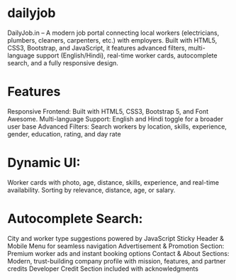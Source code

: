 # dailyjob
DailyJob.in – A modern job portal connecting local workers (electricians, plumbers, cleaners, carpenters, etc.) with employers. Built with HTML5, CSS3, Bootstrap, and JavaScript, it features advanced filters, multi-language support (English/Hindi), real-time worker cards, autocomplete search, and a fully responsive design.

# Features
Responsive Frontend: Built with HTML5, CSS3, Bootstrap 5, and Font Awesome.
Multi-language Support: English and Hindi toggle for a broader user base
Advanced Filters: Search workers by location, skills, experience, gender, education, rating, and day rate

# Dynamic UI:
Worker cards with photo, age, distance, skills, experience, and real-time availability.
Sorting by relevance, distance, age, or salary.

# Autocomplete Search:
City and worker type suggestions powered by JavaScript
Sticky Header & Mobile Menu for seamless navigation
Advertisement & Promotion Section: Premium worker ads and instant booking options
Contact & About Sections: Modern, trust-building company profile with mission, features, and partner credits
Developer Credit Section included with acknowledgments

